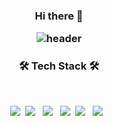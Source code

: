 
<h3 align="center">Hi there 👋

<!--
**JIYOUNG3347/JIYOUNG3347** is a ✨ _special_ ✨ repository because its `README.md` (this file) appears on your GitHub profile.

Here are some ideas to get you started:

- 🔭 I’m currently working on ...
- 🌱 I’m currently learning ...
- 👯 I’m looking to collaborate on ...
- 🤔 I’m looking for help with ...
- 💬 Ask me about ...
- 📫 How to reach me: ...
- 😄 Pronouns: ...
- ⚡ Fun fact: ...
-->

![header](https://capsule-render.vercel.app/api?type=waving&color=auto&height=250&section=header&text=Jiyoung%20Choi&fontSize=60)

<h3 align="center"><b>🛠 Tech Stack 🛠</b></h3></br>
<p align="center">
<img src="https://img.shields.io/badge/Python-3766AB?style=flat-square&logo=Python&logoColor=white"/></a>&nbsp 
<img src="https://img.shields.io/badge/c-A8B9CC?style=flat-square&logo=c&logoColor=white"/></a> &nbsp 
<img src="https://img.shields.io/badge/c++-00599C?style=flat-square&logo=c%2B%2B&logoColor=white"/></a> &nbsp 
<img src="https://img.shields.io/badge/Java-007396?style=flat-square&logo=Java&logoColor=white"/></a>&nbsp
<img src="https://img.shields.io/badge/ROS-22314E?style=flat-square&logo=ROS&logoColor=white"></a> &nbsp 
<img src="https://img.shields.io/badge/Arduino-00878F?style=flat-square&logo=Arduino&logoColor=white"></a> &nbsp 
